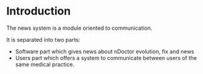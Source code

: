 # Introduction #

The news system is a module oriented to communication.

It is separated into two parts:
  * Software part which gives news about nDoctor evolution, fix and news
  * Users part which offers a system to communicate between users of the same medical practice.